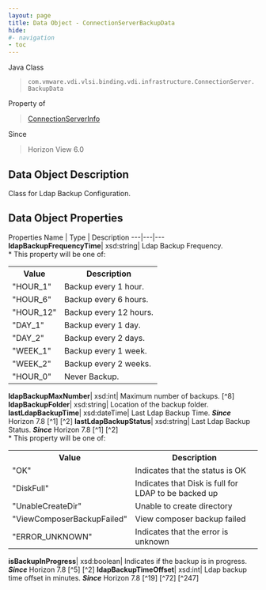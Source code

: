 ```yaml
---
layout: page
title: Data Object - ConnectionServerBackupData
hide:
#- navigation
- toc
---
```






Java Class
> `com.vmware.vdi.vlsi.binding.vdi.infrastructure.ConnectionServer.BackupData`

Property of
> [ConnectionServerInfo](vdi.infrastructure.ConnectionServer.ConnectionServerInfo.md#field_detail)

Since
> Horizon View 6.0


## Data Object Description

Class for Ldap Backup Configuration.

## Data Object Properties
Properties
Name |  Type |  Description
---|---|---
**ldapBackupFrequencyTime**|  xsd:string|  Ldap Backup Frequency.<br>* This property will be one of:<br><table><tr><th>Value</th><th>Description</th></tr><tr><td>"HOUR_1"</td><td>Backup every 1 hour.</td></tr><tr><td>"HOUR_6"</td><td>Backup every 6 hours.</td></tr><tr><td>"HOUR_12"</td><td>Backup every 12 hours.</td></tr><tr><td>"DAY_1"</td><td>Backup every 1 day.</td></tr><tr><td>"DAY_2"</td><td>Backup every 2 days.</td></tr><tr><td>"WEEK_1"</td><td>Backup every 1 week.</td></tr><tr><td>"WEEK_2"</td><td>Backup every 2 weeks.</td></tr><tr><td>"HOUR_0"</td><td>Never Backup.</td></tr></table>
**ldapBackupMaxNumber**|  xsd:int|  Maximum number of backups. [^8]
**ldapBackupFolder**|  xsd:string|  Location of the backup folder.
**lastLdapBackupTime**|  xsd:dateTime|  Last Ldap Backup Time.  **_Since_** Horizon 7.8 [^1] [^2]
**lastLdapBackupStatus**|  xsd:string|  Last Ldap Backup Status.  **_Since_** Horizon 7.8 [^1] [^2]<br>* This property will be one of:<br><table><tr><th>Value</th><th>Description</th></tr><tr><td>"OK"</td><td>Indicates that the status is OK</td></tr><tr><td>"DiskFull"</td><td>Indicates that Disk is full for LDAP to be backed up</td></tr><tr><td>"UnableCreateDir"</td><td>Unable to create directory</td></tr><tr><td>"ViewComposerBackupFailed"</td><td>View composer backup failed</td></tr><tr><td>"ERROR_UNKNOWN"</td><td>Indicates that the error is unknown</td></tr></table>
**isBackupInProgress**|  xsd:boolean|  Indicates if the backup is in progress.  **_Since_** Horizon 7.8 [^5] [^2]
**ldapBackupTimeOffset**|  xsd:int|  Ldap backup time offset in minutes.  **_Since_** Horizon 7.8 [^19] [^72] [^247]
 


 
